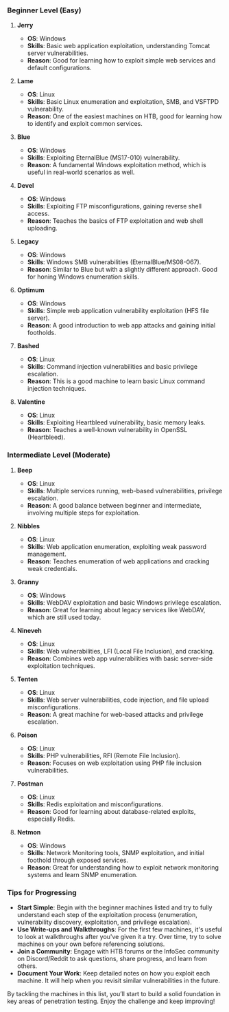 ### **Beginner Level (Easy)**

1. **Jerry**
    
    - **OS**: Windows
    - **Skills**: Basic web application exploitation, understanding Tomcat server vulnerabilities.
    - **Reason**: Good for learning how to exploit simple web services and default configurations.
2. **Lame**
    
    - **OS**: Linux
    - **Skills**: Basic Linux enumeration and exploitation, SMB, and VSFTPD vulnerability.
    - **Reason**: One of the easiest machines on HTB, good for learning how to identify and exploit common services.
3. **Blue**
    
    - **OS**: Windows
    - **Skills**: Exploiting EternalBlue (MS17-010) vulnerability.
    - **Reason**: A fundamental Windows exploitation method, which is useful in real-world scenarios as well.
4. **Devel**
    
    - **OS**: Windows
    - **Skills**: Exploiting FTP misconfigurations, gaining reverse shell access.
    - **Reason**: Teaches the basics of FTP exploitation and web shell uploading.
5. **Legacy**
    
    - **OS**: Windows
    - **Skills**: Windows SMB vulnerabilities (EternalBlue/MS08-067).
    - **Reason**: Similar to Blue but with a slightly different approach. Good for honing Windows enumeration skills.
6. **Optimum**
    
    - **OS**: Windows
    - **Skills**: Simple web application vulnerability exploitation (HFS file server).
    - **Reason**: A good introduction to web app attacks and gaining initial footholds.
7. **Bashed**
    
    - **OS**: Linux
    - **Skills**: Command injection vulnerabilities and basic privilege escalation.
    - **Reason**: This is a good machine to learn basic Linux command injection techniques.
8. **Valentine**
    
    - **OS**: Linux
    - **Skills**: Exploiting Heartbleed vulnerability, basic memory leaks.
    - **Reason**: Teaches a well-known vulnerability in OpenSSL (Heartbleed).

### **Intermediate Level (Moderate)**

1. **Beep**
    
    - **OS**: Linux
    - **Skills**: Multiple services running, web-based vulnerabilities, privilege escalation.
    - **Reason**: A good balance between beginner and intermediate, involving multiple steps for exploitation.
2. **Nibbles**
    
    - **OS**: Linux
    - **Skills**: Web application enumeration, exploiting weak password management.
    - **Reason**: Teaches enumeration of web applications and cracking weak credentials.
3. **Granny**
    
    - **OS**: Windows
    - **Skills**: WebDAV exploitation and basic Windows privilege escalation.
    - **Reason**: Great for learning about legacy services like WebDAV, which are still used today.
4. **Nineveh**
    
    - **OS**: Linux
    - **Skills**: Web vulnerabilities, LFI (Local File Inclusion), and cracking.
    - **Reason**: Combines web app vulnerabilities with basic server-side exploitation techniques.
5. **Tenten**
    
    - **OS**: Linux
    - **Skills**: Web server vulnerabilities, code injection, and file upload misconfigurations.
    - **Reason**: A great machine for web-based attacks and privilege escalation.
6. **Poison**
    
    - **OS**: Linux
    - **Skills**: PHP vulnerabilities, RFI (Remote File Inclusion).
    - **Reason**: Focuses on web exploitation using PHP file inclusion vulnerabilities.
7. **Postman**
    
    - **OS**: Linux
    - **Skills**: Redis exploitation and misconfigurations.
    - **Reason**: Good for learning about database-related exploits, especially Redis.
8. **Netmon**
    
    - **OS**: Windows
    - **Skills**: Network Monitoring tools, SNMP exploitation, and initial foothold through exposed services.
    - **Reason**: Great for understanding how to exploit network monitoring systems and learn SNMP enumeration.

### **Tips for Progressing**

- **Start Simple**: Begin with the beginner machines listed and try to fully understand each step of the exploitation process (enumeration, vulnerability discovery, exploitation, and privilege escalation).
- **Use Write-ups and Walkthroughs**: For the first few machines, it's useful to look at walkthroughs after you've given it a try. Over time, try to solve machines on your own before referencing solutions.
- **Join a Community**: Engage with HTB forums or the InfoSec community on Discord/Reddit to ask questions, share progress, and learn from others.
- **Document Your Work**: Keep detailed notes on how you exploit each machine. It will help when you revisit similar vulnerabilities in the future.

By tackling the machines in this list, you’ll start to build a solid foundation in key areas of penetration testing. Enjoy the challenge and keep improving!